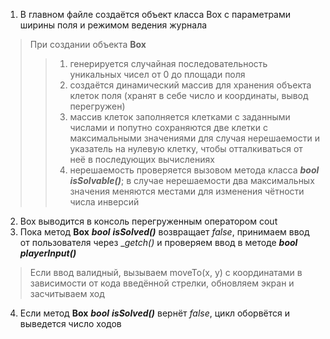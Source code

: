 1) В главном файле создаётся объект класса Box с параметрами ширины поля и режимом ведения журнала

>При создании объекта __Box__ 
>>1) генерируется случайная последовательность уникальных чисел от 0 до площади поля
>>2) создаётся динамический массив для хранения объекта клеток поля (хранят в себе число и координаты, вывод перегружен)
>>3) массив клеток заполняется клетками с заданными числами и попутно сохраняются две клетки с максимальными значениями для случая нерешаемости и указатель на нулевую клетку, чтобы отталкиваться от неё в последующих вычислениях
>>4) нерешаемость проверяется вызовом метода класса  ___bool__ __isSolvable()___; в случае нерешаемости два максимальных значения меняются местами для изменения чётности числа инверсий
2) Box выводится в консоль перегруженным оператором cout
3) Пока метод __Box__ ___bool__ __isSolved()___ возвращает _false_, принимаем ввод от пользователя через __getch()_ и проверяем ввод в методе ___bool__ __playerInput()___
>Если ввод валидный, вызываем moveTo(x, y) с координатами в зависимости от кода введённой стрелки, обновляем экран и засчитываем ход
4) Если метод __Box__ ___bool__ __isSolved()___ вернёт _false_, цикл оборвётся и выведется число ходов
